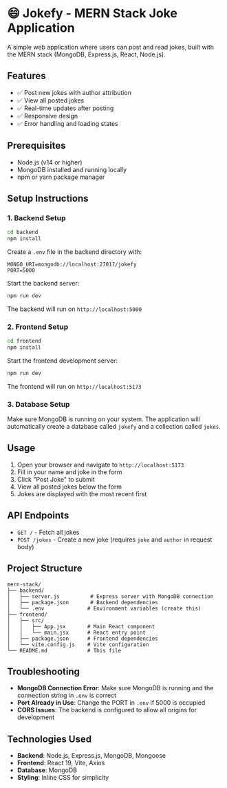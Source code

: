 # 😄 Jokefy - MERN Stack Joke Application

A simple web application where users can post and read jokes, built with the MERN stack (MongoDB, Express.js, React, Node.js).

## Features

- ✅ Post new jokes with author attribution
- ✅ View all posted jokes
- ✅ Real-time updates after posting
- ✅ Responsive design
- ✅ Error handling and loading states

## Prerequisites

- Node.js (v14 or higher)
- MongoDB installed and running locally
- npm or yarn package manager

## Setup Instructions

### 1. Backend Setup

```bash
cd backend
npm install
```

Create a `.env` file in the backend directory with:
```
MONGO_URI=mongodb://localhost:27017/jokefy
PORT=5000
```

Start the backend server:
```bash
npm run dev
```

The backend will run on `http://localhost:5000`

### 2. Frontend Setup

```bash
cd frontend
npm install
```

Start the frontend development server:
```bash
npm run dev
```

The frontend will run on `http://localhost:5173`

### 3. Database Setup

Make sure MongoDB is running on your system. The application will automatically create a database called `jokefy` and a collection called `jokes`.

## Usage

1. Open your browser and navigate to `http://localhost:5173`
2. Fill in your name and joke in the form
3. Click "Post Joke" to submit
4. View all posted jokes below the form
5. Jokes are displayed with the most recent first

## API Endpoints

- `GET /` - Fetch all jokes
- `POST /jokes` - Create a new joke (requires `joke` and `author` in request body)

## Project Structure

```
mern-stack/
├── backend/
│   ├── server.js          # Express server with MongoDB connection
│   ├── package.json       # Backend dependencies
│   └── .env              # Environment variables (create this)
├── frontend/
│   ├── src/
│   │   ├── App.jsx       # Main React component
│   │   └── main.jsx      # React entry point
│   ├── package.json      # Frontend dependencies
│   └── vite.config.js    # Vite configuration
└── README.md             # This file
```

## Troubleshooting

- **MongoDB Connection Error**: Make sure MongoDB is running and the connection string in `.env` is correct
- **Port Already in Use**: Change the PORT in `.env` if 5000 is occupied
- **CORS Issues**: The backend is configured to allow all origins for development

## Technologies Used

- **Backend**: Node.js, Express.js, MongoDB, Mongoose
- **Frontend**: React 19, Vite, Axios
- **Database**: MongoDB
- **Styling**: Inline CSS for simplicity
